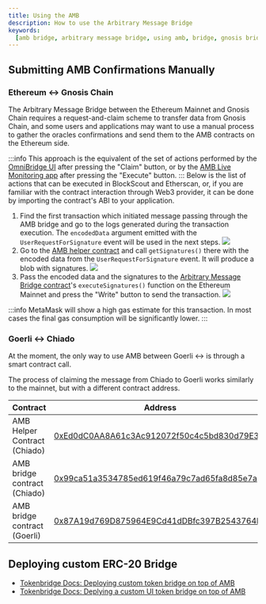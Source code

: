 ```yaml
---
title: Using the AMB
description: How to use the Arbitrary Message Bridge
keywords:
  [amb bridge, arbitrary message bridge, using amb, bridge, gnosis bridge]
---
```


## Submitting AMB Confirmations Manually

### Ethereum <-> Gnosis Chain

The Arbitrary Message Bridge between the Ethereum Mainnet and Gnosis Chain requires a request-and-claim scheme to transfer data from Gnosis Chain, and some users and applications may want to use a manual process to gather the oracles confirmations and send them to the AMB contracts on the Ethereum side.

:::info
This approach is the equivalent of the set of actions performed by the [OmniBridge UI](https://omni.gnosischain.com/bridge) after pressing the "Claim" button, or by the [AMB Live Monitoring app](https://alm-bridge-monitor.gnosischain.com/) after pressing the "Execute" button.
:::
Below is the list of actions that can be executed in BlockScout and Etherscan, or, if you are familiar with the contract interaction through Web3 provider, it can be done by importing the contract's ABI to your application.

1. Find the first transaction which initiated message passing through the AMB bridge and go to the logs generated during the transaction execution. The `encodedData` argument emitted with the `UserRequestForSignature` event will be used in the next steps.
   ![](/img/bridges/amb_manualconfirmation_userRequestForSignature_encodedData.png)
2. Go to the [AMB helper contract](https://gnosisscan.io/address/0x7d94ece17e81355326e3359115D4B02411825EdD#readContract) and call `getSignatures()` there with the encoded data from the `UserRequestForSignature` event. It will produce a blob with signatures.
   ![](/img/bridges/amb_helper_getsignatures.png)
3. Pass the encoded data and the signatures to the [Arbitrary Message Bridge contract](https://etherscan.io/address/0x4C36d2919e407f0Cc2Ee3c993ccF8ac26d9CE64e#writeProxyContract)'s `executeSignatures()` function on the Ethereum Mainnet and press the "Write" button to send the transaction.
   ![](/img/bridges/amb_eth_executeSignatures.png)

:::info
MetaMask will show a high gas estimate for this transaction. In most cases the final gas consumption will be significantly lower.
:::

### Goerli <-> Chiado

At the moment, the only way to use AMB between Goerli <-> is through a smart contract call.

The process of claiming the message from Chiado to Goerli works similarly to the mainnet, but with a different contract address.

| Contract                     | Address                                                                                                                                                 |
| ---------------------------- | ------------------------------------------------------------------------------------------------------------------------------------------------------- |
| AMB Helper Contract (Chiado) | [0xEd0dC0AA8A61c3Ac912072f50c4c5bd830d79E36](https://gnosis-chiado.blockscout.com/address/0xEd0dC0AA8A61c3Ac912072f50c4c5bd830d79E36?tab=read_contract) |
| AMB bridge contract (Chiado) | [0x99ca51a3534785ed619f46a79c7ad65fa8d85e7a](https://gnosis-chiado.blockscout.com/address/0x99ca51a3534785ed619f46a79c7ad65fa8d85e7a?tab=contact_code)  |
| AMB bridge contract (Goerli) | [0x87A19d769D875964E9Cd41dDBfc397B2543764E6](https://goerli.etherscan.io/address/0x87A19d769D875964E9Cd41dDBfc397B2543764E6#code)                       |

## Deploying custom ERC-20 Bridge

- [Tokenbridge Docs: Deploying custom token bridge on top of AMB](hhttps://docs.tokenbridge.net/eth-xdai-amb-bridge/erc20-to-erc20-extension-linked-with-a-particular-token/deploy-erc20-erc677-erc827-to-erc677-amb-bridge-extension)
- [Tokenbridge Docs: Deplying a custom UI token bridge on top of AMB](https://docs.tokenbridge.net/eth-xdai-amb-bridge/erc20-to-erc20-extension-linked-with-a-particular-token/ui-to-transfer-tokens-through-amb)
